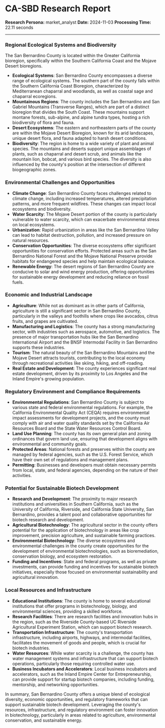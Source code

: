 # CA-SBD Research Report

**Research Persona:** market_analyst
**Date:** 2024-11-03
**Processing Time:** 22.11 seconds

---

### Regional Ecological Systems and Biodiversity

The San Bernardino County is located within the Greater California bioregion, specifically within the Southern California Coast and the Mojave Desert bioregions.

- **Ecological Systems**: San Bernardino County encompasses a diverse range of ecological systems. The southern part of the county falls within the Southern California Coast Bioregion, characterized by Mediterranean chaparral and woodlands, as well as coastal sage and chaparral ecoregions.
- **Mountainous Regions**: The county includes the San Bernardino and San Gabriel Mountains (Transverse Ranges), which are part of a distinct bioregion that divides the South Coast. These mountains support montane forests, sub-alpine, and alpine tundra types, hosting a rich biodiversity of flora and fauna.
- **Desert Ecosystems**: The eastern and northeastern parts of the county are within the Mojave Desert Bioregion, known for its arid landscapes, unique desert flora, and fauna adapted to harsh desert conditions.
- **Biodiversity**: The region is home to a wide variety of plant and animal species. The mountains and deserts support unique assemblages of plants, such as chaparral and desert scrub, and animals like the mountain lion, bobcat, and various bird species. The diversity is also influenced by the county's position at the intersection of different biogeographic zones.

### Environmental Challenges and Opportunities

- **Climate Change**: San Bernardino County faces challenges related to climate change, including increased temperatures, altered precipitation patterns, and more frequent wildfires. These changes can impact local ecosystems and biodiversity.
- **Water Scarcity**: The Mojave Desert portion of the county is particularly vulnerable to water scarcity, which can exacerbate environmental stress on local ecosystems.
- **Urbanization**: Rapid urbanization in areas like the San Bernardino Valley can lead to habitat destruction, pollution, and increased pressure on natural resources.
- **Conservation Opportunities**: The diverse ecosystems offer significant opportunities for conservation efforts. Protected areas such as the San Bernardino National Forest and the Mojave National Preserve provide habitats for endangered species and help maintain ecological balance.
- **Renewable Energy**: The desert regions of San Bernardino County are conducive to solar and wind energy production, offering opportunities for sustainable energy development and reducing reliance on fossil fuels.

### Economic and Industrial Landscape

- **Agriculture**: While not as dominant as in other parts of California, agriculture is still a significant sector in San Bernardino County, particularly in the valleys and foothills where crops like avocados, citrus fruits, and grapes are cultivated.
- **Manufacturing and Logistics**: The county has a strong manufacturing sector, with industries such as aerospace, automotive, and logistics. The presence of major transportation hubs like the San Bernardino International Airport and the BNSF Intermodal Facility in San Bernardino supports these industries.
- **Tourism**: The natural beauty of the San Bernardino Mountains and the Mojave Desert attracts tourists, contributing to the local economy through recreational activities like skiing, hiking, and off-roading.
- **Real Estate and Development**: The county experiences significant real estate development, driven by its proximity to Los Angeles and the Inland Empire's growing population.

### Regulatory Environment and Compliance Requirements

- **Environmental Regulations**: San Bernardino County is subject to various state and federal environmental regulations. For example, the California Environmental Quality Act (CEQA) requires environmental impact assessments for development projects, and the county must comply with air and water quality standards set by the California Air Resources Board and the State Water Resources Control Board.
- **Land Use Planning**: The county has its own general plan and zoning ordinances that govern land use, ensuring that development aligns with environmental and community goals.
- **Protected Areas**: National forests and preserves within the county are managed by federal agencies, such as the U.S. Forest Service, which have their own set of regulations and management plans.
- **Permitting**: Businesses and developers must obtain necessary permits from local, state, and federal agencies, depending on the nature of their activities.

### Potential for Sustainable Biotech Development

- **Research and Development**: The proximity to major research institutions and universities in Southern California, such as the University of California, Riverside, and California State University, San Bernardino, provides a talent pool and collaborative opportunities for biotech research and development.
- **Agricultural Biotechnology**: The agricultural sector in the county offers potential for the application of biotechnology in areas like crop improvement, precision agriculture, and sustainable farming practices.
- **Environmental Biotechnology**: The diverse ecosystems and environmental challenges in the county create opportunities for the development of environmental biotechnologies, such as bioremediation, conservation biology, and ecosystem restoration.
- **Funding and Incentives**: State and federal programs, as well as private investments, can provide funding and incentives for sustainable biotech initiatives, especially those focused on environmental sustainability and agricultural innovation.

### Local Resources and Infrastructure

- **Educational Institutions**: The county is home to several educational institutions that offer programs in biotechnology, biology, and environmental sciences, providing a skilled workforce.
- **Research Facilities**: There are research facilities and innovation hubs in the region, such as the Riverside County-based UC Riverside Agricultural Experiment Station, which can support biotech research.
- **Transportation Infrastructure**: The county's transportation infrastructure, including airports, highways, and intermodal facilities, facilitates the movement of goods and people, which is crucial for biotech industries.
- **Water Resources**: While water scarcity is a challenge, the county has water management systems and infrastructure that can support biotech operations, particularly those requiring controlled water use.
- **Business Incubators and Accelerators**: Local business incubators and accelerators, such as the Inland Empire Center for Entrepreneurship, can provide support for startup biotech companies, including funding, mentorship, and networking opportunities.

In summary, San Bernardino County offers a unique blend of ecological diversity, economic opportunities, and regulatory frameworks that can support sustainable biotech development. Leveraging the county's resources, infrastructure, and regulatory environment can foster innovation in biotechnology, particularly in areas related to agriculture, environmental conservation, and sustainable energy.